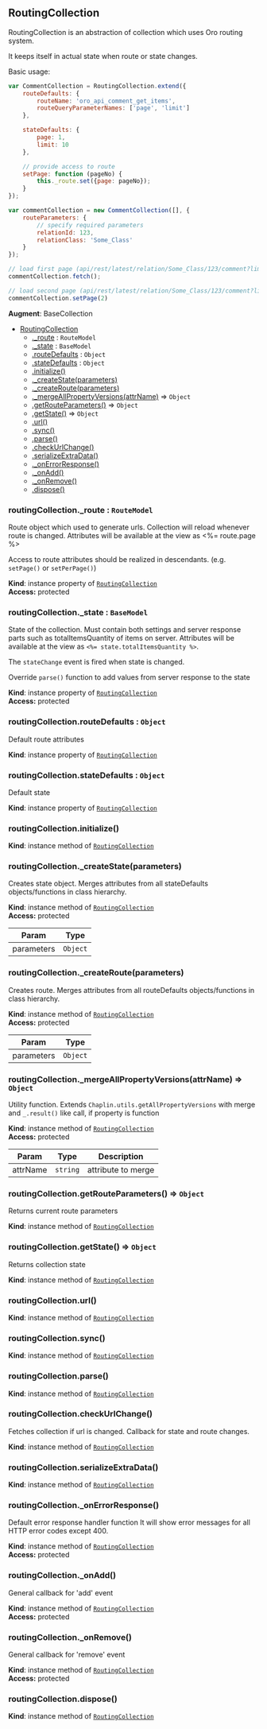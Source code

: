 <a name="module_RoutingCollection"></a>
## RoutingCollection
RoutingCollection is an abstraction of collection which uses Oro routing system.

It keeps itself in actual state when route or state changes.

Basic usage:
```javascript
var CommentCollection = RoutingCollection.extend({
    routeDefaults: {
        routeName: 'oro_api_comment_get_items',
        routeQueryParameterNames: ['page', 'limit']
    },

    stateDefaults: {
        page: 1,
        limit: 10
    },

    // provide access to route
    setPage: function (pageNo) {
        this._route.set({page: pageNo});
    }
});

var commentCollection = new CommentCollection([], {
    routeParameters: {
        // specify required parameters
        relationId: 123,
        relationClass: 'Some_Class'
    }
});

// load first page (api/rest/latest/relation/Some_Class/123/comment?limit=10&page=1)
commentCollection.fetch();

// load second page (api/rest/latest/relation/Some_Class/123/comment?limit=10&page=2)
commentCollection.setPage(2)
```

**Augment**: BaseCollection  

* [RoutingCollection](#module_RoutingCollection)
  * [._route](#module_RoutingCollection#_route) : <code>RouteModel</code>
  * [._state](#module_RoutingCollection#_state) : <code>BaseModel</code>
  * [.routeDefaults](#module_RoutingCollection#routeDefaults) : <code>Object</code>
  * [.stateDefaults](#module_RoutingCollection#stateDefaults) : <code>Object</code>
  * [.initialize()](#module_RoutingCollection#initialize)
  * [._createState(parameters)](#module_RoutingCollection#_createState)
  * [._createRoute(parameters)](#module_RoutingCollection#_createRoute)
  * [._mergeAllPropertyVersions(attrName)](#module_RoutingCollection#_mergeAllPropertyVersions) ⇒ <code>Object</code>
  * [.getRouteParameters()](#module_RoutingCollection#getRouteParameters) ⇒ <code>Object</code>
  * [.getState()](#module_RoutingCollection#getState) ⇒ <code>Object</code>
  * [.url()](#module_RoutingCollection#url)
  * [.sync()](#module_RoutingCollection#sync)
  * [.parse()](#module_RoutingCollection#parse)
  * [.checkUrlChange()](#module_RoutingCollection#checkUrlChange)
  * [.serializeExtraData()](#module_RoutingCollection#serializeExtraData)
  * [._onErrorResponse()](#module_RoutingCollection#_onErrorResponse)
  * [._onAdd()](#module_RoutingCollection#_onAdd)
  * [._onRemove()](#module_RoutingCollection#_onRemove)
  * [.dispose()](#module_RoutingCollection#dispose)

<a name="module_RoutingCollection#_route"></a>
### routingCollection._route : <code>RouteModel</code>
Route object which used to generate urls. Collection will reload whenever route is changed.
Attributes will be available at the view as <%= route.page %>

Access to route attributes should be realized in descendants. (e.g. `setPage()` or `setPerPage()`)

**Kind**: instance property of <code>[RoutingCollection](#module_RoutingCollection)</code>  
**Access:** protected  
<a name="module_RoutingCollection#_state"></a>
### routingCollection._state : <code>BaseModel</code>
State of the collection. Must contain both settings and server response parts such as totalItemsQuantity of items
on server. Attributes will be available at the view as `<%= state.totalItemsQuantity %>`.

The `stateChange` event is fired when state is changed.

Override `parse()` function to add values from server response to the state

**Kind**: instance property of <code>[RoutingCollection](#module_RoutingCollection)</code>  
**Access:** protected  
<a name="module_RoutingCollection#routeDefaults"></a>
### routingCollection.routeDefaults : <code>Object</code>
Default route attributes

**Kind**: instance property of <code>[RoutingCollection](#module_RoutingCollection)</code>  
<a name="module_RoutingCollection#stateDefaults"></a>
### routingCollection.stateDefaults : <code>Object</code>
Default state

**Kind**: instance property of <code>[RoutingCollection](#module_RoutingCollection)</code>  
<a name="module_RoutingCollection#initialize"></a>
### routingCollection.initialize()
**Kind**: instance method of <code>[RoutingCollection](#module_RoutingCollection)</code>  
<a name="module_RoutingCollection#_createState"></a>
### routingCollection._createState(parameters)
Creates state object. Merges attributes from all stateDefaults objects/functions in class hierarchy.

**Kind**: instance method of <code>[RoutingCollection](#module_RoutingCollection)</code>  
**Access:** protected  

| Param | Type |
| --- | --- |
| parameters | <code>Object</code> | 

<a name="module_RoutingCollection#_createRoute"></a>
### routingCollection._createRoute(parameters)
Creates route. Merges attributes from all routeDefaults objects/functions in class hierarchy.

**Kind**: instance method of <code>[RoutingCollection](#module_RoutingCollection)</code>  
**Access:** protected  

| Param | Type |
| --- | --- |
| parameters | <code>Object</code> | 

<a name="module_RoutingCollection#_mergeAllPropertyVersions"></a>
### routingCollection._mergeAllPropertyVersions(attrName) ⇒ <code>Object</code>
Utility function. Extends `Chaplin.utils.getAllPropertyVersions` with merge and `_.result()` like call,
if property is function

**Kind**: instance method of <code>[RoutingCollection](#module_RoutingCollection)</code>  
**Access:** protected  

| Param | Type | Description |
| --- | --- | --- |
| attrName | <code>string</code> | attribute to merge |

<a name="module_RoutingCollection#getRouteParameters"></a>
### routingCollection.getRouteParameters() ⇒ <code>Object</code>
Returns current route parameters

**Kind**: instance method of <code>[RoutingCollection](#module_RoutingCollection)</code>  
<a name="module_RoutingCollection#getState"></a>
### routingCollection.getState() ⇒ <code>Object</code>
Returns collection state

**Kind**: instance method of <code>[RoutingCollection](#module_RoutingCollection)</code>  
<a name="module_RoutingCollection#url"></a>
### routingCollection.url()
**Kind**: instance method of <code>[RoutingCollection](#module_RoutingCollection)</code>  
<a name="module_RoutingCollection#sync"></a>
### routingCollection.sync()
**Kind**: instance method of <code>[RoutingCollection](#module_RoutingCollection)</code>  
<a name="module_RoutingCollection#parse"></a>
### routingCollection.parse()
**Kind**: instance method of <code>[RoutingCollection](#module_RoutingCollection)</code>  
<a name="module_RoutingCollection#checkUrlChange"></a>
### routingCollection.checkUrlChange()
Fetches collection if url is changed.
Callback for state and route changes.

**Kind**: instance method of <code>[RoutingCollection](#module_RoutingCollection)</code>  
<a name="module_RoutingCollection#serializeExtraData"></a>
### routingCollection.serializeExtraData()
**Kind**: instance method of <code>[RoutingCollection](#module_RoutingCollection)</code>  
<a name="module_RoutingCollection#_onErrorResponse"></a>
### routingCollection._onErrorResponse()
Default error response handler function
It will show error messages for all HTTP error codes except 400.

**Kind**: instance method of <code>[RoutingCollection](#module_RoutingCollection)</code>  
**Access:** protected  
<a name="module_RoutingCollection#_onAdd"></a>
### routingCollection._onAdd()
General callback for 'add' event

**Kind**: instance method of <code>[RoutingCollection](#module_RoutingCollection)</code>  
**Access:** protected  
<a name="module_RoutingCollection#_onRemove"></a>
### routingCollection._onRemove()
General callback for 'remove' event

**Kind**: instance method of <code>[RoutingCollection](#module_RoutingCollection)</code>  
**Access:** protected  
<a name="module_RoutingCollection#dispose"></a>
### routingCollection.dispose()
**Kind**: instance method of <code>[RoutingCollection](#module_RoutingCollection)</code>  
